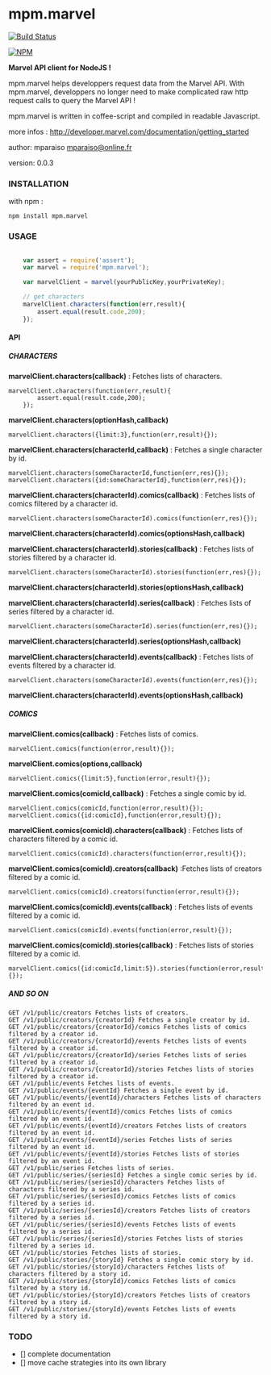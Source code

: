 mpm.marvel
==========

[![Build Status](https://travis-ci.org/Mparaiso/mpm.marvel.svg?branch=master)](https://travis-ci.org/Mparaiso/mpm.marvel)

[![NPM](https://nodei.co/npm/mpm.marvel.png)](https://nodei.co/npm/mpm.marvel/)

**Marvel API client for NodeJS !**

mpm.marvel helps developpers request data from the Marvel API. 
With mpm.marvel, developpers no longer need to make complicated raw http request calls to 
query the Marvel API ! 

mpm.marvel is written in coffee-script and compiled in readable Javascript.

more infos : http://developer.marvel.com/documentation/getting_started

author: mparaiso <mparaiso@online.fr>

version: 0.0.3

### INSTALLATION

with npm :
	
	npm install mpm.marvel

### USAGE


```javascript

	var assert = require('assert');
	var marvel = require('mpm.marvel');

	var marvelClient = marvel(yourPublicKey,yourPrivateKey);

	// get characters
	marvelClient.characters(function(err,result){
		assert.equal(result.code,200);
	});
```

#### API

##### CHARACTERS

**marvelClient.characters(callback)** : Fetches lists of characters.

	marvelClient.characters(function(err,result){
			assert.equal(result.code,200);
		});

**marvelClient.characters(optionHash,callback)**

	marvelClient.characters({limit:3},function(err,result){});

**marvelClient.characters(characterId,callback)** : Fetches a single character by id.

	marvelClient.characters(someCharacterId,function(err,res){});
	marvelClient.characters({id:someCharacterId},function(err,res){});


**marvelClient.characters(characterId).comics(callback)** : Fetches lists of comics filtered by a character id.

	marvelClient.characters(someCharacterId).comics(function(err,res){});

**marvelClient.characters(characterId).comics(optionsHash,callback)**

**marvelClient.characters(characterId).stories(callback)** : Fetches lists of stories filtered by a character id.

	marvelClient.characters(someCharacterId).stories(function(err,res){});

**marvelClient.characters(characterId).stories(optionsHash,callback)**

**marvelClient.characters(characterId).series(callback)** : Fetches lists of series filtered by a character id.

	marvelClient.characters(someCharacterId).series(function(err,res){});

**marvelClient.characters(characterId).series(optionsHash,callback)**

**marvelClient.characters(characterId).events(callback)** : Fetches lists of events filtered by a character id.

	marvelClient.characters(someCharacterId).events(function(err,res){});

**marvelClient.characters(characterId).events(optionsHash,callback)**




##### COMICS


**marvelClient.comics(callback)** :  Fetches lists of comics.

	marvelClient.comics(function(error,result){});

**marvelClient.comics(options,callback)**

	marvelClient.comics({limit:5},function(error,result){});

**marvelClient.comics(comicId,callback)** : Fetches a single comic by id.

	marvelClient.comics(comicId,function(error,result){});
	marvelClient.comics({id:comicId},function(error,result){});


**marvelClient.comics(comicId).characters(callback)** : Fetches lists of characters filtered by a comic id.

	marvelClient.comics(comicId).characters(function(error,result){});

**marvelClient.comics(comicId).creators(callback)** :Fetches lists of creators filtered by a comic id.

	marvelClient.comics(comicId).creators(function(error,result){});

**marvelClient.comics(comicId).events(callback)** : Fetches lists of events filtered by a comic id.

	marvelClient.comics(comicId).events(function(error,result){});

**marvelClient.comics(comicId).stories(callback)** : Fetches lists of stories filtered by a comic id.
	
	marvelClient.comics({id:comicId,limit:5}).stories(function(error,result){});


##### AND SO ON


	GET /v1/public/creators Fetches lists of creators.
	GET /v1/public/creators/{creatorId} Fetches a single creator by id.
	GET /v1/public/creators/{creatorId}/comics Fetches lists of comics filtered by a creator id.
	GET /v1/public/creators/{creatorId}/events Fetches lists of events filtered by a creator id.
	GET /v1/public/creators/{creatorId}/series Fetches lists of series filtered by a creator id.
	GET /v1/public/creators/{creatorId}/stories Fetches lists of stories filtered by a creator id.
	GET /v1/public/events Fetches lists of events.
	GET /v1/public/events/{eventId} Fetches a single event by id.
	GET /v1/public/events/{eventId}/characters Fetches lists of characters filtered by an event id.
	GET /v1/public/events/{eventId}/comics Fetches lists of comics filtered by an event id.
	GET /v1/public/events/{eventId}/creators Fetches lists of creators filtered by an event id.
	GET /v1/public/events/{eventId}/series Fetches lists of series filtered by an event id.
	GET /v1/public/events/{eventId}/stories Fetches lists of stories filtered by an event id.
	GET /v1/public/series Fetches lists of series.
	GET /v1/public/series/{seriesId} Fetches a single comic series by id.
	GET /v1/public/series/{seriesId}/characters Fetches lists of characters filtered by a series id.
	GET /v1/public/series/{seriesId}/comics Fetches lists of comics filtered by a series id.
	GET /v1/public/series/{seriesId}/creators Fetches lists of creators filtered by a series id.
	GET /v1/public/series/{seriesId}/events Fetches lists of events filtered by a series id.
	GET /v1/public/series/{seriesId}/stories Fetches lists of stories filtered by a series id.
	GET /v1/public/stories Fetches lists of stories.
	GET /v1/public/stories/{storyId} Fetches a single comic story by id.
	GET /v1/public/stories/{storyId}/characters Fetches lists of characters filtered by a story id.
	GET /v1/public/stories/{storyId}/comics Fetches lists of comics filtered by a story id.
	GET /v1/public/stories/{storyId}/creators Fetches lists of creators filtered by a story id.
	GET /v1/public/stories/{storyId}/events Fetches lists of events filtered by a story id.

### TODO

- [] complete documentation
- [] move cache strategies into its own library
